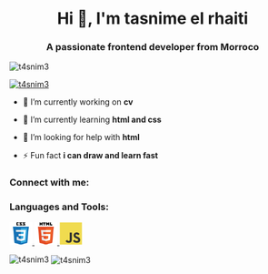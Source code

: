 <h1 align="center">Hi 👋, I'm tasnime el rhaiti</h1>
<h3 align="center">A passionate frontend developer from Morroco</h3>

<p align="left"> <img src="https://komarev.com/ghpvc/?username=t4snim3&label=Profile%20views&color=0e75b6&style=flat" alt="t4snim3" /> </p>

<p align="left"> <a href="https://github.com/ryo-ma/github-profile-trophy"><img src="https://github-profile-trophy.vercel.app/?username=t4snim3" alt="t4snim3" /></a> </p>

- 🔭 I’m currently working on **cv**

- 🌱 I’m currently learning **html and css**

- 🤝 I’m looking for help with **html**

- ⚡ Fun fact **i can draw and learn fast**

<h3 align="left">Connect with me:</h3>
<p align="left">
</p>

<h3 align="left">Languages and Tools:</h3>
<p align="left"> <a href="https://www.w3schools.com/css/" target="_blank" rel="noreferrer"> <img src="https://raw.githubusercontent.com/devicons/devicon/master/icons/css3/css3-original-wordmark.svg" alt="css3" width="40" height="40"/> </a> <a href="https://www.w3.org/html/" target="_blank" rel="noreferrer"> <img src="https://raw.githubusercontent.com/devicons/devicon/master/icons/html5/html5-original-wordmark.svg" alt="html5" width="40" height="40"/> </a> <a href="https://developer.mozilla.org/en-US/docs/Web/JavaScript" target="_blank" rel="noreferrer"> <img src="https://raw.githubusercontent.com/devicons/devicon/master/icons/javascript/javascript-original.svg" alt="javascript" width="40" height="40"/> </a> </p>

<p><img align="left" src="https://github-readme-stats.vercel.app/api/top-langs?username=t4snim3&show_icons=true&locale=en&layout=compact" alt="t4snim3" /></p>

<p>&nbsp;<img align="center" src="https://github-readme-stats.vercel.app/api?username=t4snim3&show_icons=true&locale=en" alt="t4snim3" /></p>
